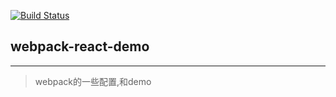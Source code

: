 [![Build Status](https://www.travis-ci.org/HoustonEB/webpack-react-demo.svg?branch=master)](https://www.travis-ci.org/HoustonEB/webpack-react-demo)
## webpack-react-demo
---

> webpack的一些配置,和demo
